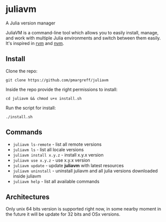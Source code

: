 # juliavm
A Julia version manager

JuliaVM is a command-line tool which allows you to easily install, manage, and work with multiple Julia environments and switch between them easily. It's inspired in [rvm](https://rvm.io/) and [nvm](https://github.com/creationix/nvm). 

## Install
Clone the repo: 

`git clone https://github.com/pmargreff/juliavm`

Inside the repo provide the right permissions to install: 

`cd juliavm && chmod u+x install.sh`

Run the script for install: 

`./install.sh`


## Commands

 - `juliavm ls-remote` - list all remote versions 
 - `juliavm ls` - list all locale versions
 - `juliavm install x.y.z` - install x.y.x version
 - `juliavm use x.y.z` - use x.y.x version
 - `juliavm update` - update **juliavm** with latest resources
 - `juliavm uninstall` - uninstall juliavm and all julia versions downloaded inside juliavm
 - `juliavm help` - list all available commands

## Architectures

Only unix 64 bits version is supported right now, in some nearby moment in the future it will be update for 32 bits and OSx versions. 
